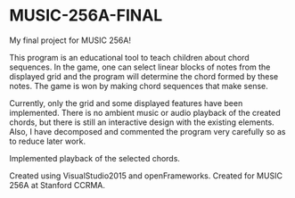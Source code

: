# MUSIC-256A-FINAL
My final project for MUSIC 256A!

This program is an educational tool to teach children about chord sequences. In the game, one can select linear blocks of notes from the displayed grid and the program will determine the chord formed by these notes. The game is won by making chord sequences that make sense.

Currently, only the grid and some displayed features have been implemented. There is no ambient music or audio playback of the created chords, but there is still an interactive design with the existing elements. Also, I have decomposed and commented the program very carefully so as to reduce later work.

Implemented playback of the selected chords.

Created using VisualStudio2015 and openFrameworks. Created for MUSIC 256A at Stanford CCRMA.

